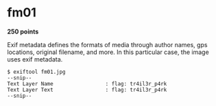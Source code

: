 # fm01
 **250 points**

Exif metadata defines the formats of media through author names, gps locations, original filename, and more. In this particular case, the image uses exif metadata.

```
$ exiftool fm01.jpg
--snip--
Text Layer Name                 : flag: tr4il3r_p4rk
Text Layer Text                 : flag: tr4il3r_p4rk
--snip--
```
